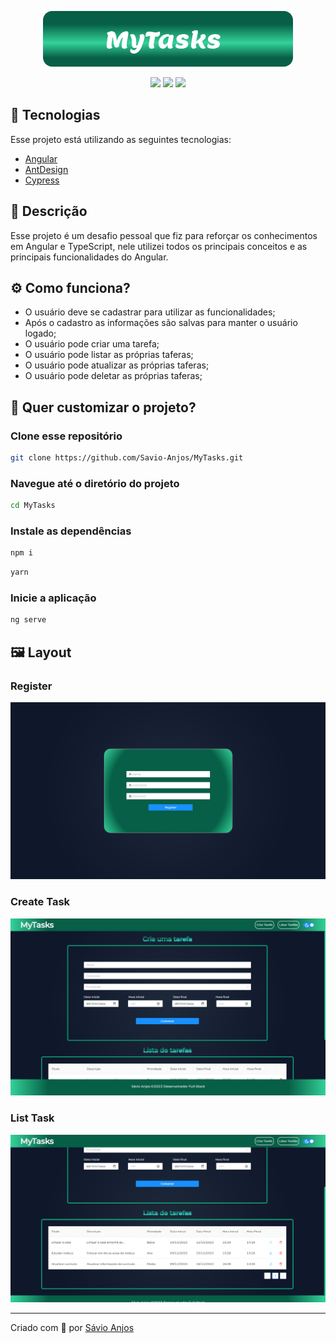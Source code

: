 <p align='center'><img width='400' src="./.github/logo.svg"/></p>

 <p align='center'>

<img src="https://img.shields.io/github/repo-size/Savio-Anjos/MyTasks?color=10b981">
<img src="https://img.shields.io/github/languages/count/Savio-Anjos/MyTasks?color=10b981">
<img src="https://img.shields.io/github/last-commit/Savio-Anjos/MyTasks?color=10b981">  
</p>

## 🚀 Tecnologias

Esse projeto está utilizando as seguintes tecnologias:

- [Angular](https://angular.io/)
- [AntDesign](https://ng.ant.design/docs/introduce/en)
- [Cypress](https://www.cypress.io/)

## 📜 Descrição

Esse projeto é um desafio pessoal que fiz para reforçar os conhecimentos em Angular e TypeScript, nele utilizei todos os principais conceitos e as principais funcionalidades do Angular.

## ⚙️ Como funciona?

- O usuário deve se cadastrar para utilizar as funcionalidades;
- Após o cadastro as informações são salvas para manter o usuário logado;
- O usuário pode criar uma tarefa;
- O usuário pode listar as próprias taferas;
- O usuário pode atualizar as próprias taferas;
- O usuário pode deletar as próprias taferas;

## 🎲 Quer customizar o projeto?

### Clone esse repositório

```bash
git clone https://github.com/Savio-Anjos/MyTasks.git
```

### Navegue até o diretório do projeto

```bash
cd MyTasks
```

### Instale as dependências

```bash
npm i
```

```bash
yarn
```

### Inicie a aplicação

```bash
ng serve
```

## 🖼️ Layout

### Register

<img src=".github/register.png" />

### Create Task

<img src=".github/createTask.png" />

### List Task

<img src=".github/listTask.png" />

---

<p>Criado com 💙 por <a href='https://github.com/Savio-Anjos/' target='_blank'>Sávio Anjos</a></p>
